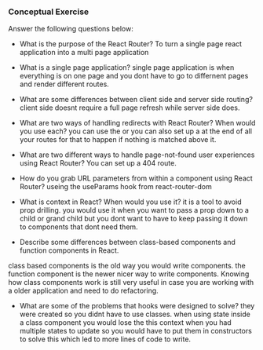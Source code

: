 ### Conceptual Exercise

Answer the following questions below:

- What is the purpose of the React Router?
To turn a single page react application into a multi page application

- What is a single page application?
single page application is when everything is on one page and you dont have to go to differnent pages and render different routes.

- What are some differences between client side and server side routing?
client side doesnt require a full page refresh while server side does. 

- What are two ways of handling redirects with React Router? When would you use each?
you can use the <redirect /> or you can also set up a <route/> at the end of all your routes for that to happen if nothing is matched above it. 

- What are two different ways to handle page-not-found user experiences using React Router?
You can set up a 404 route. 

- How do you grab URL parameters from within a component using React Router?
useing the useParams hook from react-router-dom

- What is context in React? When would you use it?
it is a tool to avoid prop drilling. you would use it when you want to pass a prop down to a child or grand child but you dont want to have to keep passing it down to components that dont need them. 

- Describe some differences between class-based components and function
  components in React.

class based components is the old way you would write components. the function component is the newer nicer way to write components. Knowing how class components work is still very useful in case you are working with a older application and need to do refactoring. 

- What are some of the problems that hooks were designed to solve?
they were created so you didnt have to use classes. when using state inside a class component you would lose the this context when you had multiple states to update so you would have to put them in constructors to solve this which led to more lines of code to write.